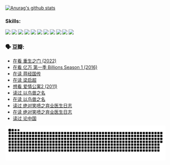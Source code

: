
[![Anurag's github stats](https://github-readme-stats.vercel.app/api?username=w940853815)](https://github.com/anuraghazra/github-readme-stats)

### Skills:

<code><img height="32" src="https://cdn.jsdelivr.net/npm/simple-icons@v5/icons/python.svg"></code>
<code><img height="32" src="https://cdn.jsdelivr.net/npm/simple-icons@v5/icons/javascript.svg"></code>
<code><img height="32" src="https://cdn.jsdelivr.net/npm/simple-icons@v5/icons/django.svg"></code>
<code><img height="32" src="https://cdn.jsdelivr.net/npm/simple-icons@v5/icons/flask.svg"></code>
<code><img height="32" src="https://cdn.jsdelivr.net/npm/simple-icons@v5/icons/vuetify.svg"></code>
<code><img height="32" src="https://cdn.jsdelivr.net/npm/simple-icons@v5/icons/git.svg"></code>
<code><img height="32" src="https://cdn.jsdelivr.net/npm/simple-icons@v5/icons/docker.svg"></code>
<code><img height="32" src="https://cdn.jsdelivr.net/npm/simple-icons@v5/icons/postgresql.svg"></code>
<code><img height="32" src="https://cdn.jsdelivr.net/npm/simple-icons@v5/icons/elasticsearch.svg"></code>
<code><img height="32" src="https://cdn.jsdelivr.net/npm/simple-icons@v5/icons/macos.svg"></code>
<code><img height="32" src="https://cdn.jsdelivr.net/npm/simple-icons@v5/icons/linux.svg"></code>

### 🗣 豆瓣:

<!-- DOUBAN-ACTIVITIES:START -->
- [在看 重生之门‎ (2022)](https://www.douban.com/people/136069238/status/3882598762/?_i=54048027)
- [在看 亿万 第一季 Billions Season 1‎ (2016)](https://www.douban.com/people/136069238/status/3878098700/?_i=54048027)
- [在读 蒋经国传](https://www.douban.com/people/136069238/status/3877458956/?_i=54048027)
- [在读 梁启超](https://www.douban.com/people/136069238/status/3876806133/?_i=54048027)
- [想看 爱情公寓2‎ (2011)](https://www.douban.com/people/136069238/status/3876682115/?_i=54048027)
- [读过 以鸟兽之名](https://www.douban.com/people/136069238/status/3876369302/?_i=54048027)
- [在读 以鸟兽之名](https://www.douban.com/people/136069238/status/3869094471/?_i=54048027)
- [读过 绝对笑喷之弃业医生日志](https://www.douban.com/people/136069238/status/3869093225/?_i=54048027)
- [在读 绝对笑喷之弃业医生日志](https://www.douban.com/people/136069238/status/3862106751/?_i=54048027)
- [读过 论中国](https://www.douban.com/people/136069238/status/3862105795/?_i=54048027)
<!-- DOUBAN-ACTIVITIES:END -->


![Snake animation](https://raw.githubusercontent.com/w940853815/w940853815/output/github-contribution-grid-snake.svg)

<!--
**w940853815/w940853815** is a ✨ _special_ ✨ repository because its `README.md` (this file) appears on your GitHub profile.

Here are some ideas to get you started:

- 🔭 I’m currently working on ...
- 🌱 I’m currently learning ...
- 👯 I’m looking to collaborate on ...
- 🤔 I’m looking for help with ...
- 💬 Ask me about ...
- 📫 How to reach me: ...
- 😄 Pronouns: ...
- ⚡ Fun fact: ...
-->

